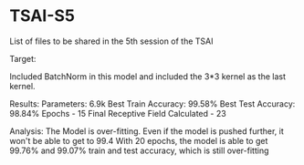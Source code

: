 # TSAI-S5
List of files to be shared in the 5th session of the TSAI

Target:

Included BatchNorm in this model and included the 3*3 kernel as the last kernel.

Results:
Parameters: 6.9k
Best Train Accuracy: 99.58%
Best Test Accuracy: 98.84%
Epochs - 15
Final Receptive Field Calculated - 23

Analysis:
The Model is over-fitting. 
Even if the model is pushed further, it won't be able to get to 99.4
With 20 epochs, the model is able to get 99.76% and 99.07% train and test accuracy, which is still over-fitting
